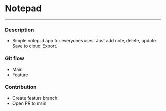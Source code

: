 # Notepad
<hr>

### Description
- Simple notepad app for everyones uses. Just add note, delete, update. Save to cloud. Export.

### Git flow
- Main
- Feature

### Contribution
- Create feature branch
- Open PR to main
